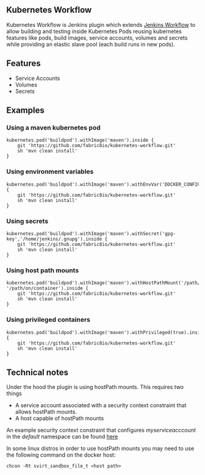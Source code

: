 Kubernetes Workflow
-------------------

Kubernetes Workflow is Jenkins plugin which extends [Jenkins Workflow](https://github.com/jenkinsci/workflow-plugin) to allow building and testing inside Kubernetes Pods reusing kubernetes features like pods, build images, service accounts, volumes and secrets while providing an elastic slave pool (each build runs in new pods).

## Features
- Service Accounts
- Volumes
- Secrets


## Examples

### Using a maven kubernetes pod

    kubernetes.pod('buildpod').withImage('maven').inside {      
        git 'https://github.com/fabric8io/kubernetes-workflow.git'
        sh 'mvn clean install'
    }

### Using environment variables

    kubernetes.pod('buildpod').withImage('maven').withEnvVar('DOCKER_CONFIG','/home/jenkins/.docker/').inside {      
        git 'https://github.com/fabric8io/kubernetes-workflow.git'
        sh 'mvn clean install'
    }

### Using secrets

    kubernetes.pod('buildpod').withImage('maven').withSecret('gpg-key','/home/jenkins/.gnupg').inside {      
        git 'https://github.com/fabric8io/kubernetes-workflow.git'
        sh 'mvn clean install'
    }    

### Using host path mounts

    kubernetes.pod('buildpod').withImage('maven').withHostPathMount('/path/on/host', '/path/on/container').inside {      
        git 'https://github.com/fabric8io/kubernetes-workflow.git'
        sh 'mvn clean install'
    }    

### Using privileged containers

    kubernetes.pod('buildpod').withImage('maven').withPrivileged(true).inside {      
        git 'https://github.com/fabric8io/kubernetes-workflow.git'
        sh 'mvn clean install'
    }   

## Technical notes

Under the hood the plugin is using hostPath mounts. This requires two things

- A service account associated with a security context constraint that allows hostPath mounts.
- A host capable of hostPath mounts

An example security context constraint that configures *myserviceacccount* in the *default* namespace can be found [here](docs/scc-example.json)

In some linux distros in order to use hostPath mounts you may need to use the following command on the docker host:

    chcon -Rt svirt_sandbox_file_t <host path>
